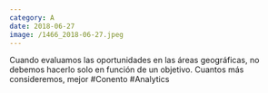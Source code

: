 ```yaml
--- 
category: A 
date: 2018-06-27 
image: /1466_2018-06-27.jpeg 
--- 
```


Cuando evaluamos las oportunidades en las áreas geográficas, no debemos hacerlo solo en función de un objetivo. Cuantos más consideremos, mejor #Conento #Analytics